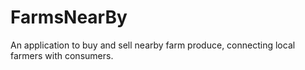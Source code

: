 # FarmsNearBy
An application to buy and sell nearby farm produce, connecting local farmers with consumers.
